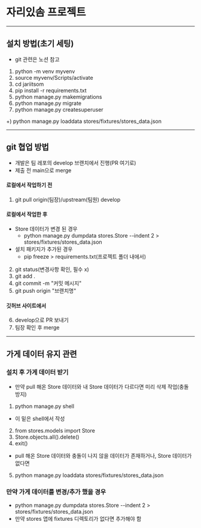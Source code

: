 # 자리있솜 프로젝트
---
## 설치 방법(초기 세팅)
- git 관련은 노션 참고
1. python -m venv myvenv
2. source myvenv/Scripts/activate
3. cd jariitsom
4. pip install -r requirements.txt
5. python manage.py makemigrations
6. python manage.py migrate
7. python manage.py createsuperuser

+) python manage.py loaddata stores/fixtures/stores_data.json

---
## git 협업 방법
- 개발은 팀 레포의 develop 브랜치에서 진행(PR 여기로)
- 제출 전 main으로 merge

#### 로컬에서 작업하기 전
1. git pull origin(팀장)/upstream(팀원) develop
#### 로컬에서 작업한 후
- Store 데이터가 변경 된 경우
  - python manage.py dumpdata stores.Store --indent 2 > stores/fixtures/stores_data.json
- 설치 패키지가 추가된 경우
  - pip freeze > requirements.txt(프로젝트 폴더 내에서)
2. git status(변경사항 확인, 필수 x)
3. git add .
4. git commit -m "커밋 메시지"
5. git push origin "브랜치명"
#### 깃허브 사이트에서
6. develop으로 PR 보내기
7. 팀장 확인 후 merge
---
## 가게 데이터 유지 관련

### 설치 후 가게 데이터 받기
- 만약 pull 해온 Store 데이터와 내 Store 데이터가 다르다면 미리 삭제 작업(충돌 방지)
1. python manage.py shell
- 이 밑은 shell에서 작성
2. from stores.models import Store
3. Store.objects.all().delete()
4. exit()

- pull 해온 Store 데이터와 충돌이 나지 않을 데이터가 존재하거나, Store 데이터가 없다면
5. python manage.py loaddata stores/fixtures/stores_data.json

### 만약 가게 데이터를 변경/추가 했을 경우
- python manage.py dumpdata stores.Store --indent 2 > stores/fixtures/stores_data.json
- 만약 stores 앱에 fixtures 디렉토리가 없다면 추가해야 함
